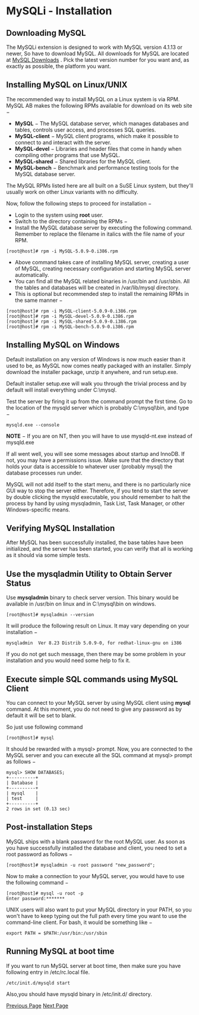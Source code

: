 # MySQLi - Installation
## Downloading MySQL
The MySQLi extension is designed to work with MySQL version 4.1.13 or newer, So have to download MySQL. All downloads for MySQL are located at [MySQL Downloads](https://www.mysql.com/downloads) . Pick the latest version number for  you want and, as exactly as possible, the platform you want.

## Installing MySQL on Linux/UNIX
The recommended way to install MySQL on a Linux system is via RPM. MySQL AB makes the following RPMs available for download on its web site −

   * **MySQL** − The MySQL database server, which manages databases and tables, controls user access, and processes SQL queries.
   * **MySQL-client** − MySQL client programs, which make it possible to connect to and interact with the server.
   * **MySQL-devel** − Libraries and header files that come in handy when compiling other programs that use MySQL.
   * **MySQL-shared** − Shared libraries for the MySQL client.
   * **MySQL-bench** − Benchmark and performance testing tools for the MySQL database server.

The MySQL RPMs listed here are all built on a SuSE Linux system, but they'll usually work on other Linux variants with no difficulty.

Now, follow the following steps to proceed for installation −

   * Login to the system using **root** user.
   * Switch to the directory containing the RPMs −
   * Install the MySQL database server by executing the following command. Remember to replace the filename in italics with the file name of your RPM.

```
[root@host]# rpm -i MySQL-5.0.9-0.i386.rpm
```
   * Above command takes care of installing MySQL server, creating a user of MySQL, creating necessary configuration and starting MySQL server automatically.
   * You can find all the MySQL related binaries in /usr/bin and /usr/sbin. All the tables and databases will be created in /var/lib/mysql directory.
   * This is optional but recommended step to install the remaining RPMs in the same manner −

```
[root@host]# rpm -i MySQL-client-5.0.9-0.i386.rpm
[root@host]# rpm -i MySQL-devel-5.0.9-0.i386.rpm
[root@host]# rpm -i MySQL-shared-5.0.9-0.i386.rpm
[root@host]# rpm -i MySQL-bench-5.0.9-0.i386.rpm
```
## Installing MySQL on Windows
Default installation on any version of Windows is now much easier than it used to be, as MySQL now comes neatly packaged with an installer. Simply download the installer package, unzip it anywhere, and run setup.exe.

Default installer setup.exe will walk you through the trivial process and by default will install everything under C:\mysql.

Test the server by firing it up from the command prompt the first time. Go to the location of the mysqld server which is probably C:\mysql\bin, and type −

```
mysqld.exe --console
```
**NOTE** − If you are on NT, then you will have to use mysqld-nt.exe instead of mysqld.exe

If all went well, you will see some messages about startup and InnoDB. If not, you may have a permissions issue. Make sure that the directory that holds your data is accessible to whatever user (probably mysql) the database processes run under.

MySQL will not add itself to the start menu, and there is no particularly nice GUI way to stop the server either. Therefore, if you tend to start the server by double clicking the mysqld executable, you should remember to halt the process by hand by using mysqladmin, Task List, Task Manager, or other Windows-specific means.

## Verifying MySQL Installation
After MySQL has been successfully installed, the base tables have been initialized, and the server has been started, you can verify that all is working as it should via some simple tests.

## Use the mysqladmin Utility to Obtain Server Status
Use **mysqladmin** binary to check server version. This binary would be available in /usr/bin on linux and in C:\mysql\bin on windows.

```
[root@host]# mysqladmin --version
```
It will produce the following result on Linux. It may vary depending on your installation −

```
mysqladmin  Ver 8.23 Distrib 5.0.9-0, for redhat-linux-gnu on i386
```
If you do not get such message, then there may be some problem in your installation and you would need some help to fix it.

## Execute simple SQL commands using MySQL Client
You can connect to your MySQL server by using MySQL client using **mysql** command. At this moment, you do not need to give any password as by default it will be set to blank.

So just use following command

```
[root@host]# mysql
```
It should be rewarded with a mysql&gt; prompt. Now, you are connected to the MySQL server and you can execute all the SQL command at mysql&gt; prompt as follows −

```
mysql> SHOW DATABASES;
+----------+
| Database |
+----------+
| mysql    |
| test     |
+----------+
2 rows in set (0.13 sec)
```
## Post-installation Steps
MySQL ships with a blank password for the root MySQL user. As soon as you have successfully installed the database and client, you need to set a root password as follows −

```
[root@host]# mysqladmin -u root password "new_password";
```
Now to make a connection to your MySQL server, you would have to use the following command −

```
[root@host]# mysql -u root -p
Enter password:*******
```
UNIX users will also want to put your MySQL directory in your PATH, so you won't have to keep typing out the full path every time you want to use the command-line client. For bash, it would be something like −

```
export PATH = $PATH:/usr/bin:/usr/sbin
```
## Running MySQL at boot time
If you want to run MySQL server at boot time, then make sure you have following entry in /etc/rc.local file.

```
/etc/init.d/mysqld start
```
Also,you should have mysqld binary in /etc/init.d/ directory.


[Previous Page](../mysqli/mysqli_introduction.md) [Next Page](../mysqli/mysqli_administration.md) 
